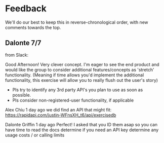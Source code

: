 # Feedback

We'll do our best to keep this in reverse-chronological order, with new comments towards the top.

## Dalonte 7/7

from Slack:

Good Afternoon!  Very clever concept.  I'm eager to see the end product and would like the group to consider additional features/concepts as 'stretch' functionality. (Meaning if time allows you'd implement the additional functionality, this exercise will allow you to really flush out the user's story)   
- Pls try to identify any 3rd party API's you plan to use as soon as possible.  
- Pls consider non-registered-user functionality, if applicable

Alex Chiu
  1 day ago
we did find an API that might fit: https://rapidapi.com/justin-WFnsXH_t6/api/exercisedb


Dalonte Griffin
  1 day ago
Perfect!  I asked that you ID them asap
so you can have time to read the docs
determine if you need an API key
determine any usage costs / or calling limits
